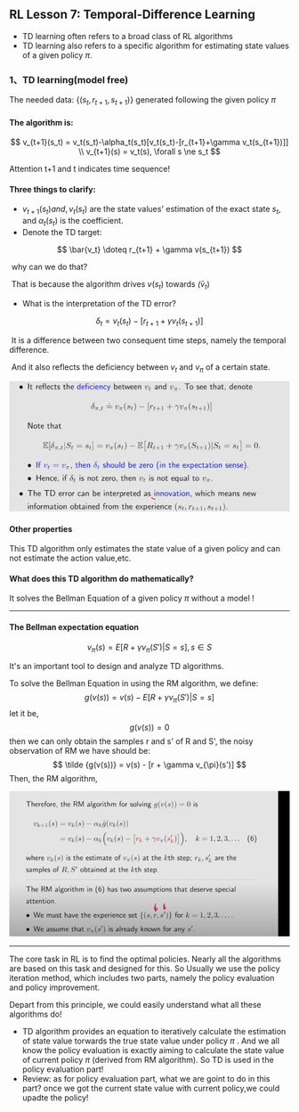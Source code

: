 ## RL Lesson 7: Temporal-Difference Learning

* TD learning often refers to a broad class of RL algorithms
* TD learning also refers to a specific algorithm for estimating state values of a given policy $\pi$.

### 1、TD learning(model free)

The needed data: {$(s_t,r_{t+1},s_{t+1})$} generated following the given policy $\pi$

#### **The algorithm is:**

$$
v_{t+1}(s_t) = v_t(s_t)-\alpha_t(s_t)[v_t(s_t)-[r_{t+1}+\gamma v_t(s_{t+1})]] \\
v_{t+1}(s) = v_t(s), \forall s \ne s_t
$$

Attention t+1 and t indicates time sequence!

#### Three things to clarify:

* $v_{t+1}(s_t) and,v_t(s_t)$  are the state values' estimation of the exact state $s_t$, and $\alpha_t(s_t)$ is the coefficient.
* Denote the TD target:

$$
\bar{v_t} \doteq r_{t+1} + \gamma v(s_{t+1})
$$

​	why can we do that?

​	That is because the algorithm drives $v(s_t)$ towards $\bar(v_t)$ 

* What is the interpretation of the TD error?

$$
\delta_t =v_t(s_t)-[r_{t+1}+\gamma v_t(s_{t+1})]
$$

​	It is a difference between two consequent time steps, namely the temporal difference.

​	And it also reflects the deficiency between $v_t$ and $v_{\pi}$ of a certain state.

![TD difference](printscreen/C7/TD_error.png)

#### Other properties

This TD algorithm only estimates the state value of a given policy and can not estimate the action value,etc.

#### What does this TD algorithm do mathematically?

It solves the Bellman Equation of a given policy $\pi$ without a model !

_____

#### The Bellman expectation equation

$$
v_{\pi}(s) = E[R+\gamma v_{\pi}(S')|S=s] , s \in S
$$

It's an important tool to design and analyze TD algorithms.

To solve the Bellman Equation in using the RM algorithm, we define:
$$
g(v(s)) = v(s) - E[R+\gamma v_{\pi}(S')|S=s]
$$
let it be,
$$
g(v(s)) = 0
$$
then we can only obtain the samples r and s' of R and S', the noisy observation of RM we have should be:
$$
\tilde {g(v(s))} = v(s) - [r + \gamma v_{\pi}(s')]
$$
Then, the RM algorithm,

![pic](printscreen/C7/TD_algorithm.png)

_____

The core task in RL is to find the optimal policies. Nearly all the algorithms are based on this task and designed for this.
So Usually we use the policy iteration method, which includes two parts, namely the policy evaluation and policy improvement.

Depart from this principle, we could easily understand what all these algorithms do! 
* TD algorithm provides an equation to iteratively calculate the estimation of state value torwards the true state value under policy $\pi$ . And we all know the policy evaluation is exactly aiming to calculate the state value of current policy $\pi$ (derived from RM algorithm). So TD is used in the policy evaluation part!
* Review: as for policy evaluation part, what we are goint to do in this part? once we got the current state value with current policy,we could upadte the policy!
  

